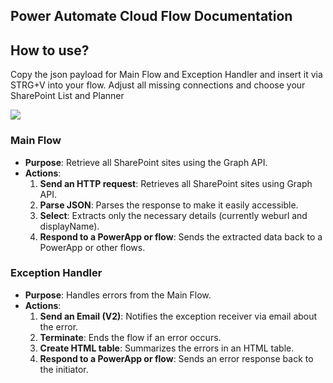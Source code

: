 ## Power Automate Cloud Flow Documentation

## How to use?
Copy the json payload for Main Flow and Exception Handler and insert it via STRG+V into your flow. Adjust all missing connections and choose your SharePoint List and Planner

<img src="https://i.imgur.com/aTiIdZO.gif"/>


### Main Flow
- **Purpose**: Retrieve all SharePoint sites using the Graph API.
- **Actions**:
  1. **Send an HTTP request**: Retrieves all SharePoint sites using Graph API.
  2. **Parse JSON**: Parses the response to make it easily accessible.
  3. **Select**: Extracts only the necessary details (currently weburl and displayName).
  4. **Respond to a PowerApp or flow**: Sends the extracted data back to a PowerApp or other flows.

### Exception Handler
- **Purpose**: Handles errors from the Main Flow.
- **Actions**:
  1. **Send an Email (V2)**: Notifies the exception receiver via email about the error.
  2. **Terminate**: Ends the flow if an error occurs.
  3. **Create HTML table**: Summarizes the errors in an HTML table.
  4. **Respond to a PowerApp or flow**: Sends an error response back to the initiator.

